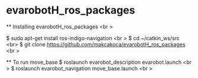 # evarobotH_ros_packages
** Installing evarobotH_ros_packages <br \>

$ sudo apt-get install ros-indigo-navigation <br \>
$ cd ~/catkin_ws/src <br\>
$ git clone https://github.com/makcakoca/evarobotH_ros_packages <br \>

** To run move_base
$ roslaunch evarobot_description evarobot.launch <br \>
$ roslaunch evarobot_navigation move_base.launch <br \>
